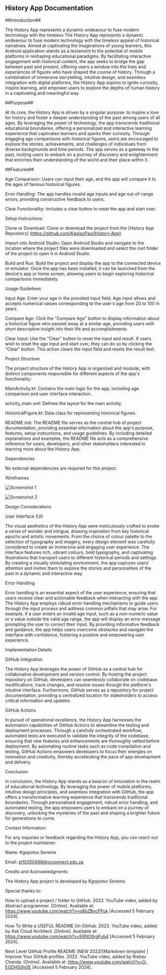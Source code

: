 ## History App Documentation

##Introduction##

The History App represents a dynamic endeavour to fuse modern technology with the timeless The History App represents a dynamic endeavour to fuse modern technology with the timeless appeal of historical narratives. Aimed at captivating the imaginations of young learners, this Android application stands as a testament to the potential of mobile platforms in reshaping educational paradigms. By facilitating interactive engagement with historical content, the app seeks to bridge the gap between past and present, offering users a window into the lives and experiences of figures who have shaped the course of history. Through a combination of immersive storytelling, intuitive design, and seamless integration with digital platforms, the History App aspires to ignite curiosity, inspire learning, and empower users to explore the depths of human history in a captivating and meaningful way. 

 

##Purpose##

At its core, the History App is driven by a singular purpose: to inspire a love for history and foster a deeper understanding of the past among users of all ages. By leveraging the power of technology, the app transcends traditional educational boundaries, offering a personalized and interactive learning experience that captivates learners and sparks their curiosity. Through engaging age comparisons with historical figures, users are encouraged to explore the stories, achievements, and challenges of individuals from diverse backgrounds and time periods. The app serves as a gateway to the past, inviting users to embark on a journey of discovery and enlightenment that enriches their understanding of the world and their place within it. 

 

##Features##

Age Comparison: Users can input their age, and the app will compare it to the ages of famous historical figures. 

Error Handling: The app handles invalid age inputs and age out-of-range errors, providing constructive feedback to users. 

Clear Functionality: Includes a clear button to reset the app and start over. 

  

 Setup Instructions 

Clone or Download: Clone or download the project from the [History App Repository] (https://github.com/KagisoPaul/History-App). 

Import into Android Studio: Open Android Studio and navigate to the location where the project files were downloaded and select the root folder of the project to open it in Android Studio. 

Build and Run: Build the project and display the app to the connected device or emulator. Once the app has been installed, it can be launched from the device's app or home screen, allowing users to begin exploring historical comparisons immediately. 

 

 Usage Guidelines 

Input Age: Enter your age in the provided input field. Age input allows and accepts numerical values corresponding to the user's age from 20 to 100 in years. 

Compare Age: Click the "Compare Age" button to display information about a historical figure who passed away at a similar age, providing users with short descriptive insight into their life and accomplishments. 

Clear Input: Use the "Clear" button to reset the input and result. If users wish to reset the age input and start over, they can do so by clicking the "Clear" button. This action clears the input field and resets the result text.   

 Project Structure 

 

The project structure of the History App is organized and modular, with distinct components responsible for different aspects of the app's functionality: 

 

MainActivity.kt: Contains the main logic for the app, including age comparison and user interface interaction. 

activity_main.xml: Defines the layout for the main activity. 

HistoricalFigure.kt: Data class for representing historical figures. 

README.md: The README file serves as the central hub of project documentation, providing essential information about the app's purpose, features, setup instructions, and usage guidelines. By including detailed explanations and examples, the README file acts as a comprehensive reference for users, developers, and other stakeholders interested in learning more about the History App. 

  

 Dependencies 

No external dependencies are required for this project. 

 

Wireframes 

![Screenshot 1](screenshots/screenshot1.png) 

![Screenshot 2](screenshots/screenshot2.png) 

 

  

 Design Considerations 

 User Interface (UI) 

The visual aesthetics of the History App were meticulously crafted to evoke a sense of wonder and intrigue, drawing inspiration from key historical epochs and artistic movements. From the choice of colour palette to the selection of typography and imagery, every design element was carefully considered to create an immersive and engaging user experience. The interface features rich, vibrant colours, bold typography, and captivating illustrations that transport users to different historical periods and settings. By creating a visually stimulating environment, the app captures users' attention and invites them to explore the stories and personalities of the past in a dynamic and interactive way. 

  

Error Handling 

Error handling is an essential aspect of the user experience, ensuring that users receive clear and actionable feedback when interacting with the app. The History App employs robust error handling mechanisms to guide users through the input process and address common pitfalls that may arise. For example, if a user enters an invalid age input, such as a non-numeric value or a value outside the valid age range, the app will display an error message prompting the user to correct their input. By providing informative feedback and guidance, the app helps users overcome obstacles and navigate the interface with confidence, fostering a positive and empowering user experience. 

  

Implementation Details 

GitHub Integration 

The History App leverages the power of GitHub as a central hub for collaborative development and version control. By hosting the project repository on GitHub, developers can seamlessly collaborate on codebase modifications, track changes, and resolve issues through the platform's intuitive interface. Furthermore, GitHub serves as a repository for project documentation, providing a centralized location for stakeholders to access critical information and updates. 

  

GitHub Actions 

In pursuit of operational excellence, the History App harnesses the automation capabilities of GitHub Actions to streamline the testing and deployment processes. Through a carefully orchestrated workflow, automated tests are executed to validate the integrity of the codebase, ensuring that new features and enhancements are thoroughly vetted before deployment. By automating routine tasks such as code compilation and testing, GitHub Actions empowers developers to focus their energies on innovation and creativity, thereby accelerating the pace of app development and delivery. 

 

Conclusion 

In conclusion, the History App stands as a beacon of innovation in the realm of educational technology. By leveraging the power of mobile platforms, intuitive design principles, and seamless integration with GitHub, the app offers a transformative learning experience that transcends traditional boundaries. Through personalized engagement, robust error handling, and automated testing, the app empowers users to embark on a journey of discovery, unlocking the mysteries of the past and shaping a brighter future for generations to come. 

 

 

Contact Information 

For any inquiries or feedback regarding the History App, you can reach out to the project maintainer: 

Name: Kgopotso Sereme 

Email: st10350498@vcconnect.edu.za 

  

Credits and Acknowledgments 

The History App project is developed by Kgopotso Sereme. 

Special thanks to: 

How to upload a project / folder to GitHub. 2023. YouTube video, added by Abstract programmer. [Online]. Available at: https://www.youtube.com/watch?v=p8bZBvcFPuk [Accessed 5 February 2024]. 

How To Write a USEFUL README On GitHub. 2023. YouTube video, added by Ask Cloud Architect. [Online]. Available at: https://www.youtube.com/watch?v=E6NO0rgFub4 [Accessed 5 February 2024]. 

Next Level GitHub Profile README (NEW 2022)(Markdown template) | Improve Your GitHub profiles. 2022. YouTube video, added by Rishav Chanda. [Online]. Available at: https://www.youtube.com/watch?v=G-EGDH50hGE [Accessed 5 February 2024]. 
